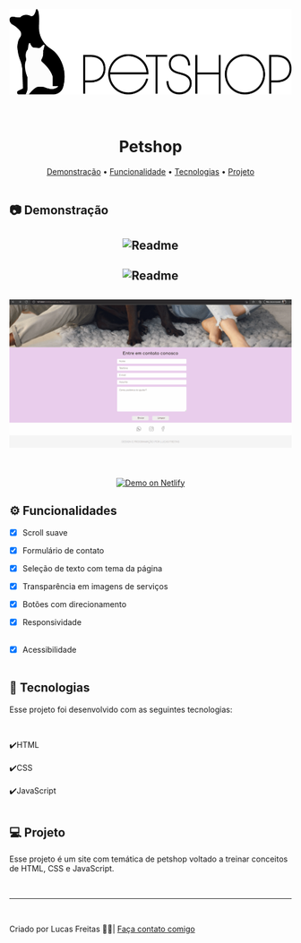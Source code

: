 <img src="./assets/logo.png" alt="" srcset=""> <br> <br> <br>

<h1 align="center"> Petshop </h1>

<p align="center">
    <a href="#demo"> Demonstração</a> •
    <a href="#func"> Funcionalidade</a> •
    <a href="#tec"> Tecnologias</a> •
    <a href="#projeto"> Projeto</a> 
    <br> <br> 

<h2 id="demo"> 📷 Demonstração </h2>


<h2 align="center"> <img alt="Readme" title="Readme" src=./gif/petshop1.gif> </h2>
<h2 align="center"> <img alt="Readme" title="Readme" src=./gif/petshop2.gif> </h2>
<h2 align="center"> <img alt="Readme" title="Readme" src=./gif/petshop3.gif> </h2>

<br>
<p align="center">
<a href="https://inspiring-bohr-b8ecba.netlify.app/">
<img alt="Demo on Netlify" src="https://camo.githubusercontent.com/ac1874f2d238a366bfcca7e41914f188748426c3f66d3487fe1ad022e3f24039/68747470733a2f2f7265732e636c6f7564696e6172792e636f6d2f6c756b656d6f72616c65732f696d6167652f75706c6f61642f76313536333034333439352f726561646d655f6c6f676f732f64656d6f5f6f6e5f6e65746c6966795f626275766a7a2e706e67" data-canonical-src="https://res.cloudinary.com/lukemorales/image/upload/v1563043495/readme_logos/demo_on_netlify_bbuvjz.png" style="max-width: 100%;">
</a></p>

<h2 id="func"> ⚙ Funcionalidades </h2>

 - [x] Scroll suave <br>
 - [x] Formulário de contato <br>
 - [x] Seleção de texto com tema da página</br>
 - [x] Transparência em imagens de serviços</br>
 - [x] Botões com direcionamento <br>
 - [x] Responsividade <br> <br>
 - [x] Acessibilidade <br> <br>


<h2 id="tec"> 🚀 Tecnologias </h2>

<p> Esse projeto foi desenvolvido com as seguintes tecnologias: </p><br>

✔️HTML<br><br>
✔️CSS<br><br>
✔️JavaScript<br><br>


<h2 id="projeto"> 💻 Projeto </h2>

<p>Esse projeto é um site com temática de petshop voltado a treinar conceitos de HTML, CSS e JavaScript.</p> 
<br>
<hr>
<br>
<p> Criado por Lucas Freitas 🖖🏽| <a href="https://www.linkedin.com/in/lucasfreitas01/"> Faça contato comigo </a> <p> 
